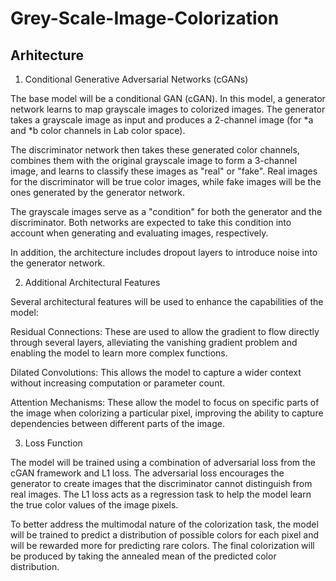 # Grey-Scale-Image-Colorization

## Arhitecture
1. Conditional Generative Adversarial Networks (cGANs)

The base model will be a conditional GAN (cGAN). In this model, a generator network learns to map grayscale images to colorized images. The generator takes a grayscale image as input and produces a 2-channel image (for *a and *b color channels in Lab color space).

The discriminator network then takes these generated color channels, combines them with the original grayscale image to form a 3-channel image, and learns to classify these images as "real" or "fake". Real images for the discriminator will be true color images, while fake images will be the ones generated by the generator network.

The grayscale images serve as a "condition" for both the generator and the discriminator. Both networks are expected to take this condition into account when generating and evaluating images, respectively.

In addition, the architecture includes dropout layers to introduce noise into the generator network.

2. Additional Architectural Features

Several architectural features will be used to enhance the capabilities of the model:

Residual Connections: These are used to allow the gradient to flow directly through several layers, alleviating the vanishing gradient problem and enabling the model to learn more complex functions.

Dilated Convolutions: This allows the model to capture a wider context without increasing computation or parameter count.

Attention Mechanisms: These allow the model to focus on specific parts of the image when colorizing a particular pixel, improving the ability to capture dependencies between different parts of the image.

3. Loss Function

The model will be trained using a combination of adversarial loss from the cGAN framework and L1 loss. The adversarial loss encourages the generator to create images that the discriminator cannot distinguish from real images. The L1 loss acts as a regression task to help the model learn the true color values of the image pixels.

To better address the multimodal nature of the colorization task, the model will be trained to predict a distribution of possible colors for each pixel and will be rewarded more for predicting rare colors. The final colorization will be produced by taking the annealed mean of the predicted color distribution.
